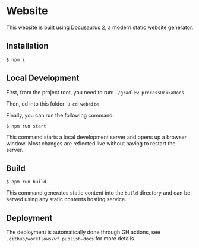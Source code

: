 # Website

This website is built using [Docusaurus 2](https://docusaurus.io/), a modern static website generator.

## Installation

```
$ npm i
```

## Local Development

First, from the project root, you need to run: `./gradlew processDokkaDocs`

Then, cd into this folder -> `cd website`

Finally, you can run the following command:

```
$ npm run start
```

This command starts a local development server and opens up a browser window. Most changes are reflected live without having to restart the server.

## Build

```
$ npm run build
```

This command generates static content into the `build` directory and can be served using any static contents hosting service.

## Deployment

The deployment is automatically done through GH actions, see `.github/workflows/wf_publish-docs` for more details.
